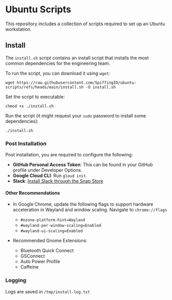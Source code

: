 # Ubuntu Scripts

This repository includes a collection of scripts required to set up an Ubuntu workstation.

## Install

The `install.sh` script contains an install script that installs the most common dependencies for the engineering team.

To run the script, you can download it using `wget`:

```
wget https://raw.githubusercontent.com/SpiffingIO/ubuntu-scripts/refs/heads/main/install.sh -O install.sh
```

Set the script to executable:

```
chmod +x ./install.sh
```

Run the script (it might request your `sudo` password to install some dependencies):

```
./install.sh
```

### Post Installation

Post installation, you are required to configure the following:

- **GitHub Personal Access Token**: This can be found in your GitHub profile under Developer Options.
- **Google Cloud CLI**: Run `gloud init`.
- **Slack**: [Install Slack through the Snap Store](https://slack.com/downloads/linux)

#### Other Recommendations

- In Google Chrome, update the following flags to support hardware acceleration in Wayland and window scaling. Navigate to `chrome://flags`
  - `#ozone-platform-hint=Wayland`
  - `#wayland-per-window-scaling=Enabled`
  - `#wayland-ui-scaling=Enabled`

- Recommended Gnome Extensions:
  - Bluetooth Quick Connect
  - GSConnect
  - Auto Power Profile
  - Caffeine

### Logging

Logs are saved in `/tmp/install-log.txt`
